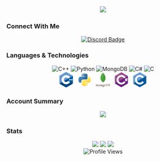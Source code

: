 <div align="center">
  <img src="https://capsule-render.vercel.app/api?text=Hello%20World!&animation=fadeIn&type=waving&color=gradient&height=100"/>
</div>

### Connect With Me

<div align="center">
  <a href="https://discord.com/users/1124455082763759758">
    <img src="https://img.shields.io/badge/Discord-5865F2?style=for-the-badge&logo=discord&logoColor=white" alt="Discord Badge"/>
  </a>
</div>

### Languages & Technologies

<div align="center">
  <img src="https://img.shields.io/badge/C%2B%2B-00599C?style=for-the-badge&logo=c%2B%2B&logoColor=white" alt="C++"/>
  <img src="https://img.shields.io/badge/Python-14354C?style=for-the-badge&logo=python&logoColor=white" alt="Python"/>
  <img src="https://img.shields.io/badge/MongoDB-4EA94B?style=for-the-badge&logo=mongodb&logoColor=white" alt="MongoDB"/>
  <img src="https://img.shields.io/badge/C%23-239120?style=for-the-badge&logo=c-sharp&logoColor=white" alt="C#"/>
  <img src="https://img.shields.io/badge/C-00599C?style=for-the-badge&logo=c&logoColor=white" alt="C"/>
</div>

<div align="center">
  <img src="https://github.com/devicons/devicon/blob/master/icons/cplusplus/cplusplus-original.svg" title="C++" alt="C++" width="40" height="40"/>&nbsp;
  <img src="https://github.com/devicons/devicon/blob/master/icons/python/python-original.svg" title="Python" alt="Python" width="40" height="40"/>&nbsp;
  <img src="https://github.com/devicons/devicon/blob/master/icons/mongodb/mongodb-original-wordmark.svg" title="MongoDB" alt="MongoDB" width="40" height="40"/>&nbsp;
  <img src="https://github.com/devicons/devicon/blob/master/icons/csharp/csharp-original.svg" title="C#" alt="C#" width="40" height="40"/>&nbsp;
  <img src="https://github.com/devicons/devicon/blob/master/icons/c/c-original.svg" title="C" alt="C" width="40" height="40"/>
</div>

### Account Summary

<div align="center">
  <img src="https://github-profile-summary-cards.vercel.app/api/cards/profile-details?username=kenanneo&theme=dracula" />
</div>

### Stats

<div align="center">
  <img src="https://github-readme-stats-git-masterrstaa-rickstaa.vercel.app/api?username=kenanneo&show_icons=true&theme=radical" />
  <img src="https://github-readme-streak-stats.herokuapp.com/?user=kenanneo&theme=dark&background=000000" />
  <img src="https://github-readme-stats.vercel.app/api/top-langs/?username=kenanneo&layout=compact&theme=vision-friendly-dark" />
</div>

<div align="center">
  <img src="https://komarev.com/ghpvc/?username=kenanneo&style=flat-square&color=blue" alt="Profile Views"/>
</div>
